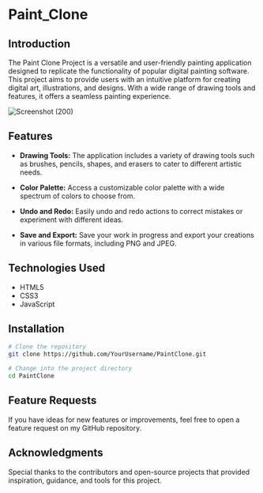 # Paint_Clone

## Introduction

The Paint Clone Project is a versatile and user-friendly painting application designed to replicate the functionality of popular digital painting software. This project aims to provide users with an intuitive platform for creating digital art, illustrations, and designs. With a wide range of drawing tools and features, it offers a seamless painting experience.

![Screenshot (200)](https://github.com/Jndhaval/Paint_Clone/assets/61612894/10c560f3-b985-4e53-ac59-692bc091ae21)


## Features

- **Drawing Tools:** The application includes a variety of drawing tools such as brushes, pencils, shapes, and erasers to cater to different artistic needs.

- **Color Palette:** Access a customizable color palette with a wide spectrum of colors to choose from.

- **Undo and Redo:** Easily undo and redo actions to correct mistakes or experiment with different ideas.

- **Save and Export:** Save your work in progress and export your creations in various file formats, including PNG and JPEG.

## Technologies Used

- HTML5
- CSS3
- JavaScript

  
## Installation


```bash
# Clone the repository
git clone https://github.com/YourUsername/PaintClone.git

# Change into the project directory
cd PaintClone
```
## Feature Requests
If you have ideas for new features or improvements, feel free to open a feature request on my GitHub repository.

## Acknowledgments
Special thanks to the contributors and open-source projects that provided inspiration, guidance, and tools for this project.

